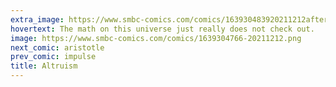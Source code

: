 ```yaml
---
extra_image: https://www.smbc-comics.com/comics/163930483920211212after.png
hovertext: The math on this universe just really does not check out.
image: https://www.smbc-comics.com/comics/1639304766-20211212.png
next_comic: aristotle
prev_comic: impulse
title: Altruism
---
```


